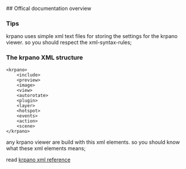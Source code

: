 <br>
## Offical documentation overview

### Tips

krpano uses simple xml text files for storing the settings for the krpano viewer. so you should respect the xml-syntax-rules;

### The krpano XML structure
    <krpano>
        <include>
        <preview>
        <image>
        <view>
        <autorotate>
        <plugin>
        <layer>
        <hotspot>
        <events>
        <action>
        <scene>
    </krpano>
    
    
any krpano viewer are build with this xml elements. so you should know what these xml elements means;

read [krpano xml reference][1]



  [1]: http://krpano.com/docu/xml/